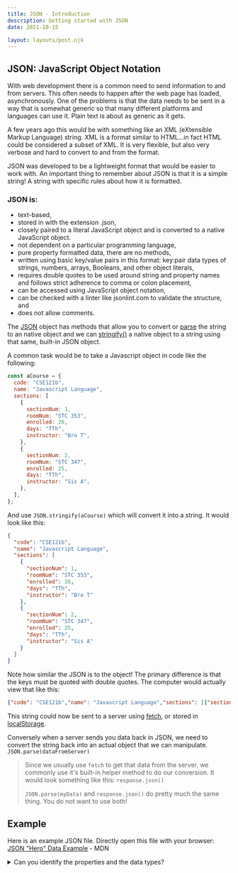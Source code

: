 ```yaml
---
title: JSON - Introduction
description: Getting started with JSON
date: 2021-10-15

layout: layouts/post.njk
---
```


## JSON: JavaScript Object Notation

With web development there is a common need to send information to and from servers. This often needs to happen after the web page has loaded, asynchronously. One of the problems is that the data needs to be sent in a way that is somewhat generic so that many different platforms and languages can use it. Plain text is about as generic as it gets.

A few years ago this would be with something like an XML (eXtensible Markup Language) string. XML is a format similar to HTML...in fact HTML could be considered a subset of XML. It is very flexible, but also very verbose and hard to convert to and from the format.

JSON was developed to be a lightweight format that would be easier to work with. An important thing to remember about JSON is that it is a simple string!  A string with specific rules about how it is formatted.

### JSON is:

- text-based,
- stored in with the extension .json,
- closely paired to a literal JavaScript object and is converted to a native JavaScript object.
- not dependent on a particular programming language,
- pure property formatted data, there are no methods,
- written using basic key/value pairs in this format: key:pair data types of strings, numbers, arrays, Booleans, and other object literals,
- requires double quotes to be used around string and property names and follows strict adherence to comma or colon placement,
- can be accessed using JavaScript object notation,
- can be checked with a linter like jsonlint.com to validate the structure, and
- does not allow comments.

The [JSON](https://developer.mozilla.org/en-US/docs/Web/JavaScript/Reference/Global_Objects/JSON) object has methods that allow you to convert or [parse](https://developer.mozilla.org/en-US/docs/Web/JavaScript/Reference/Global_Objects/JSON/parse) the string to an native object and we can [stringify()](https://developer.mozilla.org/en-US/docs/Web/JavaScript/Reference/Global_Objects/JSON/stringify) a native object to a string using that same, built-in JSON object.

A common task would be to take a Javascript object in code like the following:

```javascript
const aCourse = {
  code: "CSE121b",
  name: "Javascript Language",
  sections: [
    {
      sectionNum: 1,
      roomNum: "STC 353",
      enrolled: 26,
      days: "TTh",
      instructor: "Bro T",
    },
    {
      sectionNum: 2,
      roomNum: "STC 347",
      enrolled: 25,
      days: "TTh",
      instructor: "Sis A",
    },
  ],
};
```

And use `JSON.stringify(aCourse)` which will convert it into a string. It would look like this:

```json
{
  "code": "CSE121b",
  "name": "Javascript Language",
  "sections": [
    {
      "sectionNum": 1,
      "roomNum": "STC 353",
      "enrolled": 26,
      "days": "TTh",
      "instructor": "Bro T"
    },
    {
      "sectionNum": 2,
      "roomNum": "STC 347",
      "enrolled": 25,
      "days": "TTh",
      "instructor": "Sis A"
    }
  ]
}
```

Note how similar the JSON is to the object! The primary difference is that the keys must be quoted with double quotes. The computer would actually view that like this:

```json
{"code": "CSE121b","name": "Javascript Language","sections": [{"sectionNum": 1,"roomNum": "STC 353","enrolled": 26,"days": "TTh","instructor": "Bro T"},{"sectionNum": 2,"roomNum": "STC 347","enrolled": 25,"days": "TTh","instructor": "Sis A"}]}
```

This string could now be sent to a server using [fetch](https://developer.mozilla.org/en-US/docs/Web/API/Window/fetch), or stored in [localStorage](https://developer.mozilla.org/en-US/docs/Web/API/Window/localStorage).

Conversely when a server sends you data back in JSON, we need to convert the string back into an actual object that we can manipulate. `JSON.parse(dataFromServer)`

>Since we usually use `fetch` to get that data from the server, we commonly use it's built-in helper method to do our conversion. It would look something like this: `response.json()`
>
> `JSON.parse(myData)` and `response.json()` do pretty much the same thing. You do not want to use both!

## Example

Here is an example JSON file. Directly open this file with your browser: [JSON "Hero" Data Example](https://mdn.github.io/learning-area/javascript/oojs/json/superheroes.json) - MDN

<details>
<summary>Can you identify the properties and the data types?</summary>

Here are some example property names and corresponding data types from this JSON file.

- **property**: "squadName", **data type**: string
- **property**: "formed", **data type**: number
- **property**: "active", **data type**: Boolean
- **property**: "members", **data type**: holds an array of objects (the object has four properties)

</details>
